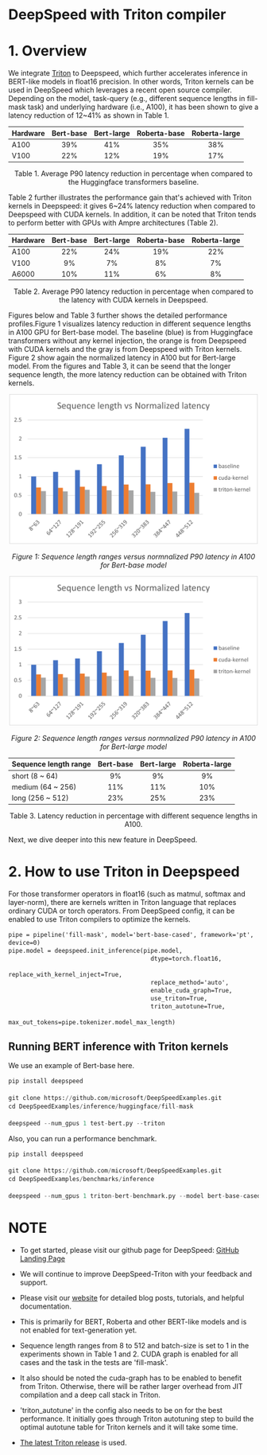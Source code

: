 # DeepSpeed with Triton compiler

# 1. Overview

We integrate [Triton](https://github.com/openai/triton) to Deepspeed, which further accelerates inference in BERT-like models in float16 precision.
In other words, Triton kernels can be used in DeepSpeed which leverages a recent open source compiler.
Depending on the model, task-query (e.g., different sequence lengths in fill-mask task) and underlying hardware (i.e., A100), it has been shown to give a latency reduction of 12~41% as shown in Table 1.

<div align="center">

| Hardware | Bert-base | Bert-large | Roberta-base | Roberta-large |
|----------|:------:|:------:|:------:|:------:|
| A100 | 39% | 41% | 35% | 38% |
| V100 | 22% | 12% | 19% | 17% |

Table 1. Average P90 latency reduction in percentage when compared to the Huggingface transformers baseline.


</div>
Table 2 further illustrates the performance gain that's achieved with Triton kernels in Deepspeed: it gives 6~24% latency reduction when compared to Deepspeed with CUDA kernels.
In addition, it can be noted that Triton tends to perform better with GPUs with Ampre architectures (Table 2).


<div align="center">

| Hardware | Bert-base | Bert-large | Roberta-base | Roberta-large |
|----------|:------:|:------:|:------:|:------:|
| A100 | 22% | 24% | 19% | 22% |
| V100 | 9% | 7% | 8% | 7% |
| A6000 | 10% | 11% | 6% | 8% |

Table 2. Average P90 latency reduction in percentage when compared to the latency with CUDA kernels in Deepspeed.

</div>


Figures below and Table 3 further shows the detailed performance profiles.Figure 1 visualizes latency reduction in different sequence lengths in A100 GPU for Bert-base model.
The baseline (blue) is from Huggingface transformers without any kernel injection, the orange is from Deepspeed with CUDA kernels and the gray is from Deepspeed with Triton kernels.
Figure 2 show again the normalized latency in A100 but for Bert-large model.
From the figures and Table 3, it can be seend that the longer sequence length, the more latency reduction can be obtained with Triton kernels.


<div align="center">

<img src="../assets/images/triton-bert-base-latency.png" width="500px" alt="triton-bert-base-latency"/>

*Figure 1: Sequence length ranges versus normnalized P90 latency in A100 for Bert-base model*

<img src="../assets/images/triton-bert-large-latency.png" width="500px" alt="triton-bert-large-latency"/>

*Figure 2: Sequence length ranges versus normnalized P90 latency in A100 for Bert-large model*

| Sequence length range | Bert-base | Bert-large | Roberta-large |
|----------|:------:|:------:|:------:|
| short (8 ~ 64) | 9% | 9% | 9% |
| medium (64 ~ 256) | 11% | 11% | 10% |
| long (256 ~ 512) | 23% | 25% | 23% |

Table 3. Latency reduction in percentage with different sequence lengths in A100.
</div>


Next, we dive deeper into this new feature in DeepSpeed.

# 2. How to use Triton in Deepspeed

For those transformer operators in float16 (such as matmul, softmax and layer-norm), there are kernels written in Triton language that replaces ordinary CUDA or torch operators. From DeepSpeed config, it can be enabled to use Triton compilers to optimize the kernels.

```
pipe = pipeline('fill-mask', model='bert-base-cased', framework='pt', device=0)
pipe.model = deepspeed.init_inference(pipe.model,
                                        dtype=torch.float16,
                                        replace_with_kernel_inject=True,
                                        replace_method='auto',
                                        enable_cuda_graph=True,
                                        use_triton=True,
                                        triton_autotune=True,
                                        max_out_tokens=pipe.tokenizer.model_max_length)
```


## Running BERT inference with Triton kernels

We use an example of Bert-base here.

```python
pip install deepspeed

git clone https://github.com/microsoft/DeepSpeedExamples.git
cd DeepSpeedExamples/inference/huggingface/fill-mask

deepspeed --num_gpus 1 test-bert.py --triton
```

Also, you can run a performance benchmark.

```python
pip install deepspeed

git clone https://github.com/microsoft/DeepSpeedExamples.git
cd DeepSpeedExamples/benchmarks/inference

deepspeed --num_gpus 1 triton-bert-benchmark.py --model bert-base-cased --dtype fp16 --kernel-inject --deepspeed --graphs --triton
```

# NOTE
<!-- **_NOTE:_** -->
* To get started, please visit our github page for DeepSpeed: [GitHub Landing Page](https://github.com/microsoft/DeepSpeedExamples)

* We will continue to improve DeepSpeed-Triton with your feedback and support.

* Please visit our [website](https://www.deepspeed.ai/) for detailed blog posts, tutorials, and helpful documentation.
* This is primarily for BERT, Roberta and other BERT-like models and is not enabled for text-generation yet.

* Sequence length ranges from 8 to 512 and batch-size is set to 1 in the experiments shown in Table 1 and 2. CUDA graph is enabled for all cases and the task in the tests are 'fill-mask'.

* It also should be noted the cuda-graph has to be enabled to benefit from Triton. Otherwise, there will be rather larger overhead from JIT compilation and a deep call stack in Triton.

* 'triton_autotune' in the config also needs to be on for the best performance. It initially goes through Triton autotuning step to build the optimal autotune table for Triton kernels and it will take some time.

* [The latest Triton release](https://pypi.org/project/triton/2.0.0.post1/) is used.
